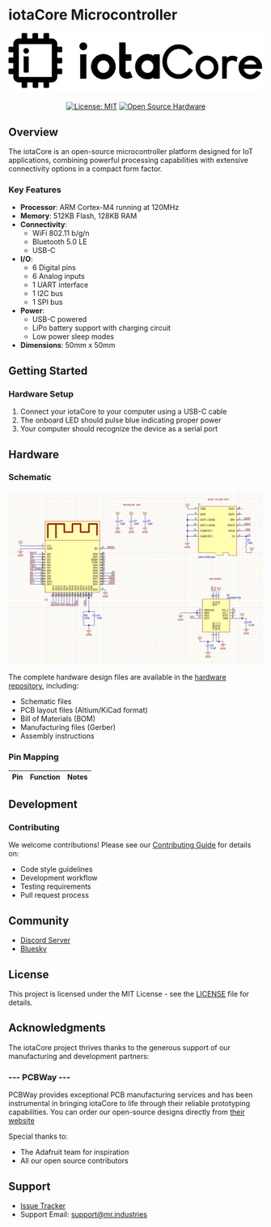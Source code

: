 # iotaCore Microcontroller

<div align="center">

![iotaCore Logo](assets/iota-logo.png)

[![License: MIT](https://img.shields.io/badge/License-MIT-yellow.svg)](https://opensource.org/licenses/MIT)
[![Open Source Hardware](https://img.shields.io/badge/Hardware-Open%20Source-brightgreen)](https://www.oshwa.org/)

</div>

## Overview

The iotaCore is an open-source microcontroller platform designed for IoT applications, combining powerful processing capabilities with extensive connectivity options in a compact form factor.

### Key Features

- **Processor**: ARM Cortex-M4 running at 120MHz
- **Memory**: 512KB Flash, 128KB RAM
- **Connectivity**: 
  - WiFi 802.11 b/g/n
  - Bluetooth 5.0 LE
  - USB-C
- **I/O**:
  - 6 Digital pins
  - 6 Analog inputs
  - 1 UART interface
  - 1 I2C bus
  - 1 SPI bus
- **Power**: 
  - USB-C powered
  - LiPo battery support with charging circuit
  - Low power sleep modes
- **Dimensions**: 50mm x 50mm

## Getting Started

### Hardware Setup

1. Connect your iotaCore to your computer using a USB-C cable
2. The onboard LED should pulse blue indicating proper power
3. Your computer should recognize the device as a serial port

## Hardware

### Schematic

![iotaCore Schematic](assets/schematic.png)

The complete hardware design files are available in the [hardware repository](https://github.com/Mister-Industries/iotaCore/tree/main/Hardware), including:
- Schematic files 
- PCB layout files (Altium/KiCad format)
- Bill of Materials (BOM)
- Manufacturing files (Gerber)
- Assembly instructions

### Pin Mapping

| Pin | Function | Notes |
|-----|----------|-------|

## Development

### Contributing

We welcome contributions! Please see our [Contributing Guide](CONTRIBUTING.md) for details on:
- Code style guidelines
- Development workflow
- Testing requirements
- Pull request process

## Community

- [Discord Server](https://discord.gg/AccV9wfX)
- [Bluesky](https://bsky.app/profile/mr.industries)

## License

This project is licensed under the MIT License - see the [LICENSE](LICENSE) file for details.

## Acknowledgments
The iotaCore project thrives thanks to the generous support of our manufacturing and development partners:
### --- PCBWay ---
PCBWay provides exceptional PCB manufacturing services and has been instrumental in bringing iotaCore to life through their reliable prototyping capabilities. You can order our open-source designs directly from [their website](https://www.pcbway.com/project/shareproject/iota_The_Open_Source_Advanced_IoT_Learning_Platform_12776757.html)

Special thanks to:
- The Adafruit team for inspiration
- All our open source contributors



## Support

- [Issue Tracker](https://github.com/iotacore/iotacore/issues)
- Support Email: support@mr.industries
